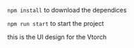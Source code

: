 ```npm install``` to download the dependices

```npm run start``` to start the project

this is the UI design for the Vtorch